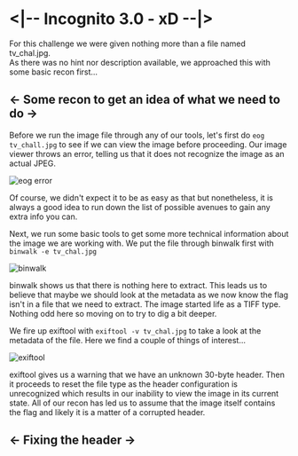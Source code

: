 # <|-- Incognito 3.0 - xD --|>

For this challenge we were given nothing more than a file named tv_chal.jpg.                 
As there was no hint nor description available, we approached this with some basic recon first...


## <- Some recon to get an idea of what we need to do ->

Before we run the image file through any of our tools, let's first do <code>eog tv_chall.jpg</code> to see if we can view the image before proceeding. Our image viewer throws 
an error, telling us that it does not recognize the image as an actual JPEG. 

![eog error](https://user-images.githubusercontent.com/104336820/165018827-0ee7e2c9-7103-478c-b879-91b24dc34044.png)

Of course, we didn't expect it to be as easy as that but nonetheless, it is always a good idea to run down the list of possible avenues to gain any extra info you can.
                

Next, we run some basic tools to get some more technical information about the image we are working with. We put the file through binwalk first with <code>binwalk -e tv_chal.jpg</code>

![binwalk](https://user-images.githubusercontent.com/104336820/165020194-2a2a0689-4478-4fd9-bf4f-2de5ef113c02.png)

binwalk shows us that there is nothing here to extract. This leads us to believe that maybe we should look at the metadata 
as we now know the flag isn't in a file that we need to extract. The image started life as a TIFF type. Nothing odd here so moving on to try to dig a bit deeper.

We fire up exiftool with <code>exiftool -v tv_chal.jpg</code> to take a look at the metadata of the file. 
Here we find a couple of things of interest...

![exiftool](https://user-images.githubusercontent.com/104336820/165020443-d386a41f-2448-4eb6-9ff2-6ac16eeab562.png)

exiftool gives us a warning that we have an unknown 30-byte header. Then it proceeds to reset the file type as the header configuration is unrecognized which results in our inability to view the image in its current state. All of our recon has led us to assume that the image itself contains the flag and likely it is a matter of a corrupted header.


## <- Fixing the header ->


